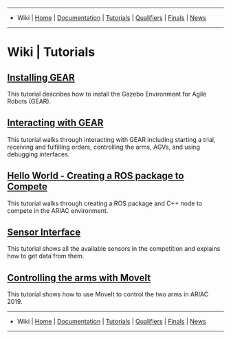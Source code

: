 -------------------------------------------------
- Wiki | [Home](../README.md) | [Documentation](documentation.md) | [Tutorials](tutorials.md) | [Qualifiers](qualifier.md) | [Finals](finals.md) | [News](updates.md)
-------------------------------------------------

# Wiki | Tutorials

## [Installing GEAR](tutorials/building_from_source.md)

This tutorial describes how to install the Gazebo Environment for Agile Robots (GEAR).

## [Interacting with GEAR](tutorials/gear_interface.md)

This tutorial walks through interacting with GEAR including starting a trial, receiving and fulfilling orders, controlling the arms, AGVs, and using debugging interfaces.

## [Hello World - Creating a ROS package to Compete](tutorials/hello_world.md)

This tutorial walks through creating a ROS package and C++ node to compete in the ARIAC environment.

## [Sensor Interface](tutorials/sensor_interface.md)

This tutorial shows all the available sensors in the competition and explains how to get data from them.

## [Controlling the arms with MoveIt](tutorials/moveit_interface.md)

This tutorial shows how to use MoveIt to control the two arms in ARIAC 2019.

-------------------------------------------------
- Wiki | [Home](../README.md) | [Documentation](documentation.md) | [Tutorials](tutorials.md) | [Qualifiers](qualifier.md) | [Finals](finals.md) | [News](updates.md)
-------------------------------------------------

